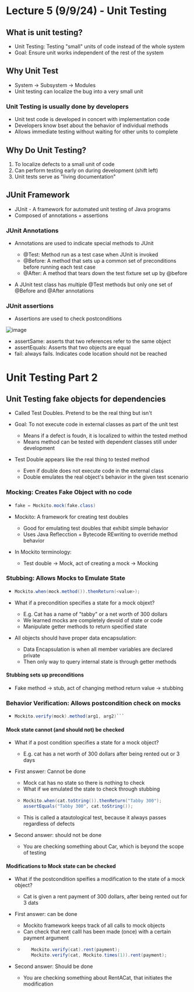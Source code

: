# Lecture 5 (9/9/24) - Unit Testing

## What is unit testing?

* Unit Testing: Testing "small" units of code instead of the whole system
* Goal: Ensure unit works independent of the rest of the system

## Why Unit Test 

* System -> Subsystem -> Modules
* Unit testing can localize the bug into a very small unit

### Unit Testing is usually done by developers

* Unit test code is developed in concert with implementation code
* Developers know bset about the behavior of individual methods
* Allows immediate testing without waiting for other units to complete

## Why Do Unit Testing?

1. To localize defects to a small unit of code
2. Can perform testing early on during development (shift left)
3. Unit tests serve as "living documentation"

## JUnit Framework

* JUnit - A framework for automated unit testing of Java programs
* Composed of annotations + assertions

### JUnit Annotations

* Annotations are used to indicate special methods to JUnit
  * @Test: Method run as a test case when JUnit is invoked
  * @Before: A method that sets up a common set of preconditions before running each test case
  * @After: A method that tears down the test fixture set up by @before
 
* A JUnit test class has multiple @Test methods but only one set of @Before and @After annotations

### JUnit assertions

* Assertions are used to check postconditions

![image](https://github.com/user-attachments/assets/9f50b630-6e87-4f4b-b88e-91a28f2f1930)

* assertSame: asserts that two references refer to the same object
* assertEquals: Asserts that two objects are equal
* fail: always fails. Indicates code location should not be reached

# Unit Testing Part 2

## Unit Testing fake objects for dependencies

* Called Test Doubles. Pretend to be the real thing but isn't
* Goal: To not execute code in external classes as part of the unit test
  * Means if a defect is foudn, it is localized to within the tested method
  * Means method can be tested with dependent classes still under development
 
* Test Double appears like the real thing to tested method
  * Even if double does not execute code in the external class
  * Double emulates the real object's behavior in the given test scenario
 
### Mocking: Creates Fake Object with no code

* ```java
  fake = Mockito.mock(fake.class)
  ```
* Mockito: A framework for creating test doubles
  * Good for emulating test doubles that exhibit simple behavior
  * Uses Java Reflecction + Bytecode REwriting to override method behavior
 
* In Mockito terminology:
  * Test double -> Mock, act of creating a mock -> Mocking

### Stubbing: Allows Mocks to Emulate State

* ```java
  Mockito.when(mock.method()).thenReturn(<value>);
  ```
* What if a precondition specifies a state for a mock objext?
  * E.g. Cat has a name of "tabby" or a net worth of 300 dollars
  * We learned mocks are completely devoid of state or code
  * Manipulate getter methods to return specified state
 
* All objects should have proper data encapsulation:
  * Data Encapsulation is when all member variables are declared private
  * Then only way to query internal state is through getter methods
 
#### Stubbing sets up preconditions

* Fake method -> stub, act of changing method return value -> stubbing

### Behavior Verification: Allows postcondition check on mocks

* ```java
  Mockito.verify(mock).method(arg1, arg2)```
  ```

#### Mock state cannot (and should not) be checked

* What if a post condition specifies a state for a mock object?
  * E.g. cat has a net worth of 300 dollars after being rented out or 3 days
  
* First answer: Cannot be done
  * Mock cat has no state so there is nothing to check
  * What if we emulated the state to check through stubbing
  * ```java
    Mockito.when(cat.toString()).thenReturn("Tabby 300");
    assertEquals("Tabby 300", cat.toString());
    ```
  * This is called a atautological test, because it always passes regardless of defects
 
* Second answer: should not be done
  * You are checking something about Car, which is beyond the scope of testing
 
#### Modifications to Mock state can be checked

* What if the postcondition speifies a modification to the state of a mock object?
  * Cat is given a rent payment of 300 dollars, after being rented out for 3 dats
 
* First answer: can be done
  * Mockito framework keeps track of all calls to mock objects
  * Can check that rent calll has been made (once) with a certain payment argument
  * ```java
       Mockito.verify(cat).rent(payment);
       Mockito.verify(cat, Mockito.times(1)).rent(payment);
    ```
 
* Second answer: Should be done
  * You are checking something about RentACat, that initiates the modification 
